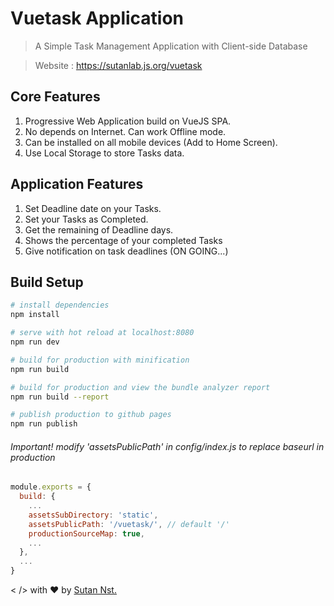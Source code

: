 # Vuetask Application

> A Simple Task Management Application with Client-side Database

> Website : https://sutanlab.js.org/vuetask

## Core Features
1. Progressive Web Application build on VueJS SPA.
2. No depends on Internet. Can work Offline mode.
3. Can be installed on all mobile devices (Add to Home Screen).
4. Use Local Storage to store Tasks data.

## Application Features
1. Set Deadline date on your Tasks.
2. Set your Tasks as Completed.
3. Get the remaining of Deadline days.
4. Shows the percentage of your completed Tasks
5. Give notification on task deadlines (ON GOING...)

## Build Setup

``` bash
# install dependencies
npm install

# serve with hot reload at localhost:8080
npm run dev

# build for production with minification
npm run build

# build for production and view the bundle analyzer report
npm run build --report

# publish production to github pages
npm run publish
```

###### Important! modify 'assetsPublicPath' in config/index.js to replace baseurl in production

``` js
module.exports = {
  build: {
    ...
    assetsSubDirectory: 'static',
    assetsPublicPath: '/vuetask/', // default '/'
    productionSourceMap: true,
    ...
  },
  ...
}
```

< /> with ♥ by [Sutan Nst.](https://sutanlab.js.org)